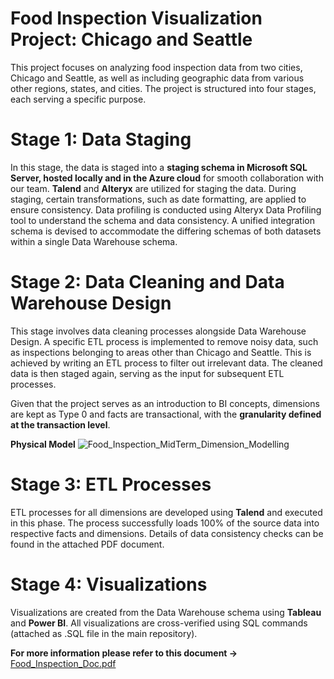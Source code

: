 # Food Inspection Visualization Project: Chicago and Seattle
This project focuses on analyzing food inspection data from two cities, Chicago and Seattle, as well as including geographic data from various other regions, states, and cities. The project is structured into four stages, each serving a specific purpose.

# Stage 1: Data Staging
In this stage, the data is staged into a **staging schema in Microsoft SQL Server, hosted locally and in the Azure cloud** for smooth collaboration with our team. **Talend** and **Alteryx** are utilized for staging the data. During staging, certain transformations, such as date formatting, are applied to ensure consistency. Data profiling is conducted using Alteryx Data Profiling tool to understand the schema and data consistency. A unified integration schema is devised to accommodate the differing schemas of both datasets within a single Data Warehouse schema.

# Stage 2: Data Cleaning and Data Warehouse Design
This stage involves data cleaning processes alongside Data Warehouse Design. A specific ETL process is implemented to remove noisy data, such as inspections belonging to areas other than Chicago and Seattle. This is achieved by writing an ETL process to filter out irrelevant data. The cleaned data is then staged again, serving as the input for subsequent ETL processes.

Given that the project serves as an introduction to BI concepts, dimensions are kept as Type 0 and facts are transactional, with the **granularity defined at the transaction level**.


**Physical Model**
![Food_Inspection_MidTerm_Dimension_Modelling](https://github.com/sathyaNEU/FoodInspectionDW_Project/assets/144740003/56c67737-853a-4ebc-84d6-958c9de893f8)

# Stage 3: ETL Processes
ETL processes for all dimensions are developed using **Talend** and executed in this phase. The process successfully loads 100% of the source data into respective facts and dimensions. Details of data consistency checks can be found in the attached PDF document.

# Stage 4: Visualizations
Visualizations are created from the Data Warehouse schema using **Tableau** and **Power BI**. All visualizations are cross-verified using SQL commands (attached as .SQL file in the main repository).

**For more information please refer to this document ->** [Food_Inspection_Doc.pdf](https://github.com/sathyaNEU/FoodInspectionDW_Project/files/14487577/Food_Inspection_Doc.pdf)
